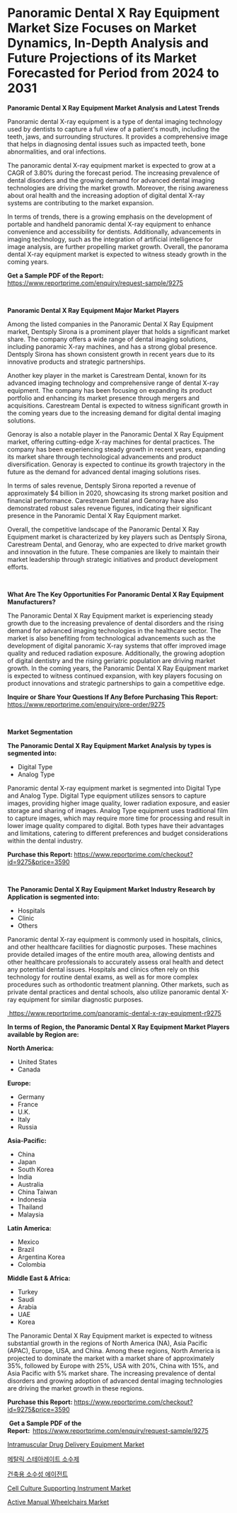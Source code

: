<p><h1>Panoramic Dental X Ray Equipment Market Size Focuses on Market Dynamics, In-Depth Analysis and Future Projections of its Market Forecasted for Period from 2024 to 2031</h1></p><p><strong>Panoramic Dental X Ray Equipment Market Analysis and Latest Trends</strong></p>
<p><p>Panoramic dental X-ray equipment is a type of dental imaging technology used by dentists to capture a full view of a patient's mouth, including the teeth, jaws, and surrounding structures. It provides a comprehensive image that helps in diagnosing dental issues such as impacted teeth, bone abnormalities, and oral infections.</p><p>The panoramic dental X-ray equipment market is expected to grow at a CAGR of 3.80% during the forecast period. The increasing prevalence of dental disorders and the growing demand for advanced dental imaging technologies are driving the market growth. Moreover, the rising awareness about oral health and the increasing adoption of digital dental X-ray systems are contributing to the market expansion.</p><p>In terms of trends, there is a growing emphasis on the development of portable and handheld panoramic dental X-ray equipment to enhance convenience and accessibility for dentists. Additionally, advancements in imaging technology, such as the integration of artificial intelligence for image analysis, are further propelling market growth. Overall, the panorama dental X-ray equipment market is expected to witness steady growth in the coming years.</p></p>
<p><strong>Get a Sample PDF of the Report:&nbsp;</strong> <a href="https://www.reportprime.com/enquiry/request-sample/9275">https://www.reportprime.com/enquiry/request-sample/9275</a></p>
<p>&nbsp;</p>
<p><strong>Panoramic Dental X Ray Equipment Major Market Players</strong></p>
<p><p>Among the listed companies in the Panoramic Dental X Ray Equipment market, Dentsply Sirona is a prominent player that holds a significant market share. The company offers a wide range of dental imaging solutions, including panoramic X-ray machines, and has a strong global presence. Dentsply Sirona has shown consistent growth in recent years due to its innovative products and strategic partnerships.</p><p>Another key player in the market is Carestream Dental, known for its advanced imaging technology and comprehensive range of dental X-ray equipment. The company has been focusing on expanding its product portfolio and enhancing its market presence through mergers and acquisitions. Carestream Dental is expected to witness significant growth in the coming years due to the increasing demand for digital dental imaging solutions.</p><p>Genoray is also a notable player in the Panoramic Dental X Ray Equipment market, offering cutting-edge X-ray machines for dental practices. The company has been experiencing steady growth in recent years, expanding its market share through technological advancements and product diversification. Genoray is expected to continue its growth trajectory in the future as the demand for advanced dental imaging solutions rises.</p><p>In terms of sales revenue, Dentsply Sirona reported a revenue of approximately $4 billion in 2020, showcasing its strong market position and financial performance. Carestream Dental and Genoray have also demonstrated robust sales revenue figures, indicating their significant presence in the Panoramic Dental X Ray Equipment market.</p><p>Overall, the competitive landscape of the Panoramic Dental X Ray Equipment market is characterized by key players such as Dentsply Sirona, Carestream Dental, and Genoray, who are expected to drive market growth and innovation in the future. These companies are likely to maintain their market leadership through strategic initiatives and product development efforts.</p></p>
<p>&nbsp;</p>
<p><strong>What Are The Key Opportunities For Panoramic Dental X Ray Equipment Manufacturers?</strong></p>
<p><p>The Panoramic Dental X Ray Equipment market is experiencing steady growth due to the increasing prevalence of dental disorders and the rising demand for advanced imaging technologies in the healthcare sector. The market is also benefiting from technological advancements such as the development of digital panoramic X-ray systems that offer improved image quality and reduced radiation exposure. Additionally, the growing adoption of digital dentistry and the rising geriatric population are driving market growth. In the coming years, the Panoramic Dental X Ray Equipment market is expected to witness continued expansion, with key players focusing on product innovations and strategic partnerships to gain a competitive edge.</p></p>
<p><strong>Inquire or Share Your Questions If Any Before Purchasing This Report:</strong> <a href="https://www.reportprime.com/enquiry/pre-order/9275">https://www.reportprime.com/enquiry/pre-order/9275</a></p>
<p>&nbsp;</p>
<p><strong>Market Segmentation</strong></p>
<p><strong>The Panoramic Dental X Ray Equipment Market Analysis by types is segmented into:</strong></p>
<p><ul><li>Digital Type</li><li>Analog Type</li></ul></p>
<p><p>Panoramic dental X-ray equipment market is segmented into Digital Type and Analog Type. Digital Type equipment utilizes sensors to capture images, providing higher image quality, lower radiation exposure, and easier storage and sharing of images. Analog Type equipment uses traditional film to capture images, which may require more time for processing and result in lower image quality compared to digital. Both types have their advantages and limitations, catering to different preferences and budget considerations within the dental industry.</p></p>
<p><strong>Purchase this Report:&nbsp;</strong><a href="https://www.reportprime.com/checkout?id=9275&price=3590">https://www.reportprime.com/checkout?id=9275&price=3590</a></p>
<p>&nbsp;</p>
<p><strong>The Panoramic Dental X Ray Equipment Market Industry Research by Application is segmented into:</strong></p>
<p><ul><li>Hospitals</li><li>Clinic</li><li>Others</li></ul></p>
<p><p>Panoramic dental X-ray equipment is commonly used in hospitals, clinics, and other healthcare facilities for diagnostic purposes. These machines provide detailed images of the entire mouth area, allowing dentists and other healthcare professionals to accurately assess oral health and detect any potential dental issues. Hospitals and clinics often rely on this technology for routine dental exams, as well as for more complex procedures such as orthodontic treatment planning. Other markets, such as private dental practices and dental schools, also utilize panoramic dental X-ray equipment for similar diagnostic purposes.</p></p>
<p><a href="https://www.reportprime.com/panoramic-dental-x-ray-equipment-r9275">&nbsp;https://www.reportprime.com/panoramic-dental-x-ray-equipment-r9275</a></p>
<p><strong>In terms of Region, the Panoramic Dental X Ray Equipment Market Players available by Region are:</strong></p>
<p>
    <p> <strong> North America: </strong>
        <ul>
            <li>United States</li>
            <li>Canada</li>
        </ul>
        </p> 
    <p> <strong> Europe: </strong>
        <ul>
            <li>Germany</li>
            <li>France</li>
            <li>U.K.</li>
            <li>Italy</li>
            <li>Russia</li>
        </ul>
        </p> 
    <p> <strong> Asia-Pacific: </strong>
        <ul>
            <li>China</li>
            <li>Japan</li>
            <li>South Korea</li>
            <li>India</li>
            <li>Australia</li>
            <li>China Taiwan</li>
            <li>Indonesia</li>
            <li>Thailand</li>
            <li>Malaysia</li>
        </ul>
        </p> 
    <p> <strong> Latin America: </strong>
        <ul>
            <li>Mexico</li>
            <li>Brazil</li>
            <li>Argentina Korea</li>
            <li>Colombia</li>
        </ul>
        </p> 
    <p> <strong> Middle East & Africa: </strong>
        <ul>
            <li>Turkey</li>
            <li>Saudi</li>
            <li>Arabia</li>
            <li>UAE</li>
            <li>Korea</li>
        </ul>
    </p>
    </p>
<p><p>The Panoramic Dental X Ray Equipment market is expected to witness substantial growth in the regions of North America (NA), Asia Pacific (APAC), Europe, USA, and China. Among these regions, North America is projected to dominate the market with a market share of approximately 35%, followed by Europe with 25%, USA with 20%, China with 15%, and Asia Pacific with 5% market share. The increasing prevalence of dental disorders and growing adoption of advanced dental imaging technologies are driving the market growth in these regions.</p></p>
<p><strong>Purchase this Report: </strong><a href="https://www.reportprime.com/checkout?id=9275&price=3590">https://www.reportprime.com/checkout?id=9275&price=3590</a></p>
<p>&nbsp;<strong>Get a Sample PDF of the Report:&nbsp;&nbsp;</strong><a href="https://www.reportprime.com/enquiry/request-sample/9275">https://www.reportprime.com/enquiry/request-sample/9275</a></p>
<p><strong></strong></p>
<p><p><a href="https://github.com/cecuraprangm/Market-Research-Report-List-4/blob/main/intramuscular-drug-delivery-equipment-market.md">Intramuscular Drug Delivery Equipment Market</a></p><p><a href="https://github.com/erwindropdead54/Market-Research-Report-List-2/blob/main/1725091106052.md">메탈릭 스테아레이트 소수제</a></p><p><a href="https://github.com/kein8762/Market-Research-Report-List-3/blob/main/1117646106051.md">건축용 소수성 에이전트</a></p><p><a href="https://github.com/Airanohannonzb68e5pb53oc1/Market-Research-Report-List-4/blob/main/cell-culture-supporting-instrument-market.md">Cell Culture Supporting Instrument Market</a></p><p><a href="https://github.com/fiixsa/Market-Research-Report-List-4/blob/main/active-manual-wheelchairs-market.md">Active Manual Wheelchairs Market</a></p></p>